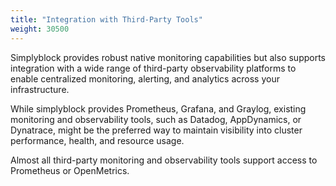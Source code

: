```yaml
---
title: "Integration with Third-Party Tools"
weight: 30500
---
```


Simplyblock provides robust native monitoring capabilities but also supports integration with a wide range of
third-party observability platforms to enable centralized monitoring, alerting, and analytics across your
infrastructure.

While simplyblock provides Prometheus, Grafana, and Graylog, existing monitoring and observability tools, such
as Datadog, AppDynamics, or Dynatrace, might be the preferred way to maintain visibility into cluster performance,
health, and resource usage.

Almost all third-party monitoring and observability tools support access to Prometheus or OpenMetrics.
